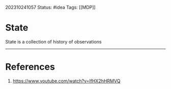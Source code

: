202310241057
Status: #idea
Tags: [[MDP]]

# State

State is a collection of history of observations

---
# References

1.  https://www.youtube.com/watch?v=lfHX2hHRMVQ